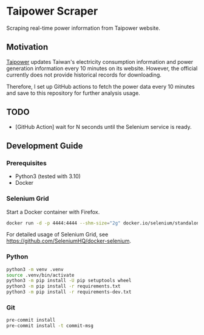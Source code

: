 # Taipower Scraper

Scraping real-time power information from Taipower website.

## Motivation

[Taipower](https://www.taipower.com.tw) updates Taiwan's electricity consumption information and power generation information every 10 minutes on its website. However, the official currently does not provide historical records for downloading.

Therefore, I set up GitHub actions to fetch the power data every 10 minutes and save to this repository for further analysis usage.

## TODO

- [GitHub Action] wait for N seconds until the Selenium service is ready.

## Development Guide

### Prerequisites

- Python3 (tested with 3.10)
- Docker

### Selenium Grid

Start a Docker container with Firefox.

```bash
docker run -d -p 4444:4444 --shm-size="2g" docker.io/selenium/standalone-firefox:4.4.0
```

For detailed usage of Selenium Grid, see <https://github.com/SeleniumHQ/docker-selenium>.

### Python

```bash
python3 -m venv .venv
source .venv/bin/activate
python3 -m pip install -U pip setuptools wheel
python3 -m pip install -r requirements.txt
python3 -m pip install -r requirements-dev.txt
```

### Git

```bash
pre-commit install
pre-commit install -t commit-msg
```

